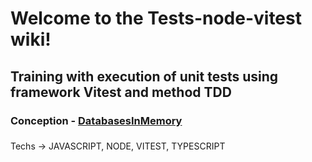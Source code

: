 #  Welcome to the Tests-node-vitest wiki!



## Training with execution of unit tests using framework Vitest and method TDD



### Conception - [DatabasesInMemory](https://martinfowler.com/bliki/InMemoryTestDatabase.html#:~:text=An%20in%2Dmemory%20database%20is,destroyed%20when%20the%20process%20finishes.)


###  
### 
Techs -> JAVASCRIPT, NODE, VITEST, TYPESCRIPT 
